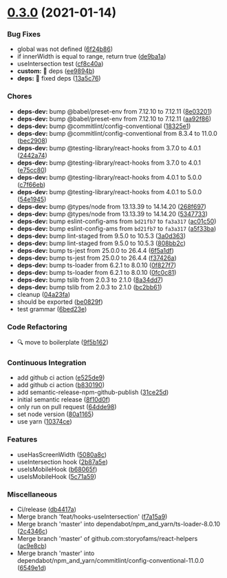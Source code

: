 # [0.3.0](https://github.com/storyofams/helpers/compare/v0.2.1...v0.3.0) (2021-01-14)


### Bug Fixes

* global was not defined ([6f24b86](https://github.com/storyofams/helpers/commit/6f24b861ecc7b9bea70946b7e6d5282e05606829))
* if innerWidth is equal to range, return true ([de9ba1a](https://github.com/storyofams/helpers/commit/de9ba1a7af6a3198b9538272129ef0f58d4eae07))
* useIntersection test ([cf8c40a](https://github.com/storyofams/helpers/commit/cf8c40a60800b5757e48cd8a60fe1b152e4950e0))
* **custom:** 🐛  deps ([ee9894b](https://github.com/storyofams/helpers/commit/ee9894b946f6bf7b6e9d88835bb4eb4e4aa15bc0))
* **deps:** 🐛  fixed deps ([13a5c76](https://github.com/storyofams/helpers/commit/13a5c7631f1970c6b94b47fcd16d8b24e5a16fb3))


### Chores

* **deps-dev:** bump @babel/preset-env from 7.12.10 to 7.12.11 ([8e03201](https://github.com/storyofams/helpers/commit/8e03201de1155efb398a1c322bdaf02d14321b15))
* **deps-dev:** bump @babel/preset-env from 7.12.10 to 7.12.11 ([aa92f86](https://github.com/storyofams/helpers/commit/aa92f865ff5d99948bb6ced153a877cb9ea6d053))
* **deps-dev:** bump @commitlint/config-conventional ([18325e1](https://github.com/storyofams/helpers/commit/18325e155853ab4fc4ddd8aa2d4765cfaba40fbf))
* **deps-dev:** bump @commitlint/config-conventional from 8.3.4 to 11.0.0 ([bec2908](https://github.com/storyofams/helpers/commit/bec2908876a51cf97446644247c58a4574b05da9))
* **deps-dev:** bump @testing-library/react-hooks from 3.7.0 to 4.0.1 ([2442a74](https://github.com/storyofams/helpers/commit/2442a745dbc09a53446ab389a5d18c239bced8c9))
* **deps-dev:** bump @testing-library/react-hooks from 3.7.0 to 4.0.1 ([e75cc80](https://github.com/storyofams/helpers/commit/e75cc805557680ec65ec921fee22decbec7a4442))
* **deps-dev:** bump @testing-library/react-hooks from 4.0.1 to 5.0.0 ([c7f66eb](https://github.com/storyofams/helpers/commit/c7f66ebbdfa5b4ca15de6b472f4169a07a896d21))
* **deps-dev:** bump @testing-library/react-hooks from 4.0.1 to 5.0.0 ([54e1945](https://github.com/storyofams/helpers/commit/54e19453e499296b8ffb9681757eb445501e8e89))
* **deps-dev:** bump @types/node from 13.13.39 to 14.14.20 ([268f697](https://github.com/storyofams/helpers/commit/268f697b385391ae511e0372147e232b20f852b9))
* **deps-dev:** bump @types/node from 13.13.39 to 14.14.20 ([5347733](https://github.com/storyofams/helpers/commit/534773340acb1e200b1bb6ae703c22598c1e124a))
* **deps-dev:** bump eslint-config-ams from `bd21fb7` to `fa3a317` ([ac01c50](https://github.com/storyofams/helpers/commit/ac01c5080ff0b24125e68ef83cccfb2de16eb68c))
* **deps-dev:** bump eslint-config-ams from `bd21fb7` to `fa3a317` ([a5f33ba](https://github.com/storyofams/helpers/commit/a5f33ba6ebbcce2538bc4e9d5b3a7b3ea84d252d))
* **deps-dev:** bump lint-staged from 9.5.0 to 10.5.3 ([3a0d363](https://github.com/storyofams/helpers/commit/3a0d363dbefcc82863434c8bfc427797412d645b))
* **deps-dev:** bump lint-staged from 9.5.0 to 10.5.3 ([808bb2c](https://github.com/storyofams/helpers/commit/808bb2ca838f5aaef74711b482e96bd6d8583967))
* **deps-dev:** bump ts-jest from 25.0.0 to 26.4.4 ([6f5a1df](https://github.com/storyofams/helpers/commit/6f5a1df265660249dae3d7509f975a0ee96b295f))
* **deps-dev:** bump ts-jest from 25.0.0 to 26.4.4 ([f37426a](https://github.com/storyofams/helpers/commit/f37426a8a08cff69dedd5cfe66cfa21379ce06ba))
* **deps-dev:** bump ts-loader from 6.2.1 to 8.0.10 ([0f827f7](https://github.com/storyofams/helpers/commit/0f827f7a676c9ed1bed71f5fe4174574345c7d04))
* **deps-dev:** bump ts-loader from 6.2.1 to 8.0.10 ([0fc0c81](https://github.com/storyofams/helpers/commit/0fc0c8142fdd5ec4eecc45ee11accf3a562dd77d))
* **deps-dev:** bump tslib from 2.0.3 to 2.1.0 ([8a34dd7](https://github.com/storyofams/helpers/commit/8a34dd7607edca6dacf25dc9a7facb3fec44582a))
* **deps-dev:** bump tslib from 2.0.3 to 2.1.0 ([bc2bb61](https://github.com/storyofams/helpers/commit/bc2bb6159541999b4cbd6981e7cba8be50eca763))
* cleanup ([04a23fa](https://github.com/storyofams/helpers/commit/04a23fadca4d9e1a7a9c23cc0a9897915d21dc1f))
* should be exported ([be0829f](https://github.com/storyofams/helpers/commit/be0829fcdf3d1b5a6bd2e56777822deb35c4b07d))
* test grammar ([6bed23e](https://github.com/storyofams/helpers/commit/6bed23e256362f8d0137921bf30909e12f768e5c))


### Code Refactoring

* 🔍  move to boilerplate ([9f5b162](https://github.com/storyofams/helpers/commit/9f5b1626ac10a8dbc63ee2fd637e6519d4b75321))


### Continuous Integration

* add github ci action ([e525de9](https://github.com/storyofams/helpers/commit/e525de9f599273bfc83a3876ca857a4f1f1503e2))
* add github ci action ([b830190](https://github.com/storyofams/helpers/commit/b83019097828b1527bc79dff4de75beb969c0ac2))
* add semantic-release-npm-github-publish ([31ce25d](https://github.com/storyofams/helpers/commit/31ce25dc492c35b8fb04b313815d46b03d7cba25))
* initial semantic release ([8f10d0f](https://github.com/storyofams/helpers/commit/8f10d0fef80113794b242420bce950edfaacc2c2))
* only run on pull request ([64dde98](https://github.com/storyofams/helpers/commit/64dde9865858ca3308133bd0d6c312b4eb125ac8))
* set node version ([80a1165](https://github.com/storyofams/helpers/commit/80a1165a8a2eca3d4072b09fd2ae962ef54b6f9b))
* use yarn ([10374ce](https://github.com/storyofams/helpers/commit/10374ce598623d9f9b3ef64683df523d886ffd6b))


### Features

* useHasScreenWidth ([5080a8c](https://github.com/storyofams/helpers/commit/5080a8c0a765870701663576ba013d966f131fdb))
* useIntersection hook ([2b87a5e](https://github.com/storyofams/helpers/commit/2b87a5ecda544df6be8d2d82ad830dc2edca6398))
* useIsMobileHook ([b68065f](https://github.com/storyofams/helpers/commit/b68065fdc17a0c424c430c7b8b3834f3b72adb13))
* useIsMobileHook ([5c71a59](https://github.com/storyofams/helpers/commit/5c71a596255d3cf3d4a6b4b925935da86cdc574c))


### Miscellaneous

* Ci/release ([db4417a](https://github.com/storyofams/helpers/commit/db4417a0a838e584c84362e5843d731dc8562181))
* Merge branch 'feat/hooks-useIntersection' ([f7a15a9](https://github.com/storyofams/helpers/commit/f7a15a90b6ef0d5465cea2f7beb17dda50fc0f50))
* Merge branch 'master' into dependabot/npm_and_yarn/ts-loader-8.0.10 ([2c4346c](https://github.com/storyofams/helpers/commit/2c4346ca0d0ee8cb31c1d05ed23c25fae2b882b4))
* Merge branch 'master' of github.com:storyofams/react-helpers ([ac9e8cb](https://github.com/storyofams/helpers/commit/ac9e8cb7b4ec7ccf95ec88f19a34a3749b871ebe))
* Merge branch 'master' into dependabot/npm_and_yarn/commitlint/config-conventional-11.0.0 ([6549e1d](https://github.com/storyofams/helpers/commit/6549e1d1f5c128d9f63f7aa0decb445648ed03aa))

